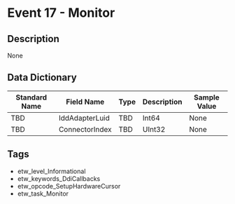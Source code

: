 # Event 17 - Monitor

## Description
None

## Data Dictionary
|Standard Name|Field Name|Type|Description|Sample Value|
|---|---|---|---|---|
|TBD|IddAdapterLuid|TBD|Int64|None|None|
|TBD|ConnectorIndex|TBD|UInt32|None|None|

## Tags
* etw_level_Informational
* etw_keywords_DdiCallbacks
* etw_opcode_SetupHardwareCursor
* etw_task_Monitor